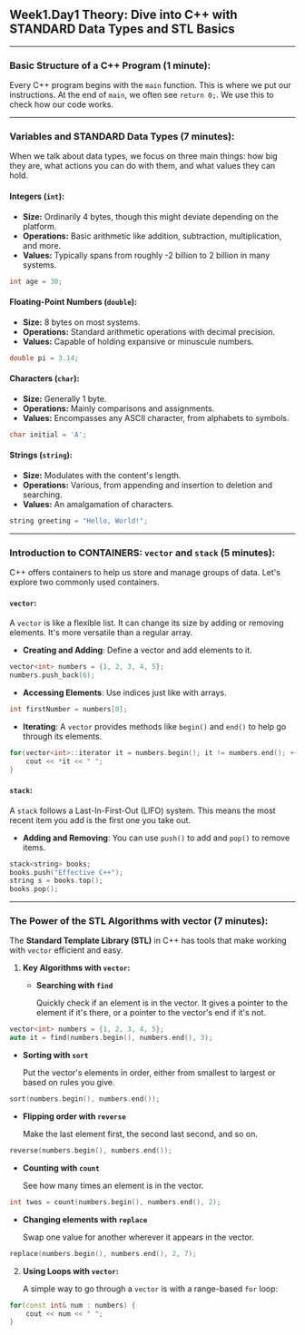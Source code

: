 ## Week1.Day1 Theory: Dive into C++ with STANDARD Data Types and STL Basics

---

### Basic Structure of a C++ Program (1 minute):

Every C++ program begins with the `main` function. This is where we put our instructions. At the end of `main`, we often see `return 0;`. We use this to check how our code works.

---

### Variables and STANDARD Data Types (7 minutes):

When we talk about data types, we focus on three main things: how big they are, what actions you can do with them, and what values they can hold.

#### Integers (`int`):

- **Size:** Ordinarily 4 bytes, though this might deviate depending on the platform.
- **Operations:** Basic arithmetic like addition, subtraction, multiplication, and more.
- **Values:** Typically spans from roughly -2 billion to 2 billion in many systems.
```cpp
int age = 30;
```

#### Floating-Point Numbers (`double`):

- **Size:** 8 bytes on most systems.
- **Operations:** Standard arithmetic operations with decimal precision.
- **Values:** Capable of holding expansive or minuscule numbers.
```cpp
double pi = 3.14;
```

#### Characters (`char`):

- **Size:** Generally 1 byte.
- **Operations:** Mainly comparisons and assignments.
- **Values:** Encompasses any ASCII character, from alphabets to symbols.
```cpp
char initial = 'A';
```

#### Strings (`string`):

- **Size:** Modulates with the content's length.
- **Operations:** Various, from appending and insertion to deletion and searching.
- **Values:** An amalgamation of characters.
```cpp
string greeting = "Hello, World!";
```

---

### Introduction to CONTAINERS: `vector` and `stack` (5 minutes):

C++ offers containers to help us store and manage groups of data. Let's explore two commonly used containers.

#### `vector`:
A `vector` is like a flexible list. It can change its size by adding or removing elements. It's more versatile than a regular array.

- **Creating and Adding**: Define a vector and add elements to it.

```cpp
vector<int> numbers = {1, 2, 3, 4, 5};
numbers.push_back(6);
```

- **Accessing Elements**: Use indices just like with arrays.

```cpp  
int firstNumber = numbers[0];
```

- **Iterating**: A `vector` provides methods like `begin()` and `end()` to help go through its elements.

```cpp
for(vector<int>::iterator it = numbers.begin(); it != numbers.end(); ++it) {
    cout << *it << " ";
}
```

#### `stack`:
A `stack` follows a Last-In-First-Out (LIFO) system. This means the most recent item you add is the first one you take out.

- **Adding and Removing**: You can use `push()` to add and `pop()` to remove items.

```cpp
stack<string> books;
books.push("Effective C++");
string s = books.top();
books.pop();
```

---

### The Power of the STL Algorithms with vector (7 minutes):

The **Standard Template Library (STL)** in C++ has tools that make working with `vector` efficient and easy.

1. **Key Algorithms with `vector`:**

   - **Searching with `find`** 
     
     Quickly check if an element is in the vector. It gives a pointer to the element if it's there, or a pointer to the vector's end if it's not.

```cpp
vector<int> numbers = {1, 2, 3, 4, 5};
auto it = find(numbers.begin(), numbers.end(), 3);
```

   - **Sorting with `sort`**
     
     Put the vector's elements in order, either from smallest to largest or based on rules you give.

```cpp
sort(numbers.begin(), numbers.end());
```

   - **Flipping order with `reverse`**
     
     Make the last element first, the second last second, and so on.

```cpp
reverse(numbers.begin(), numbers.end());
```

   - **Counting with `count`**
     
     See how many times an element is in the vector.

```cpp
int twos = count(numbers.begin(), numbers.end(), 2);
```

   - **Changing elements with `replace`**
     
     Swap one value for another wherever it appears in the vector.

```cpp
replace(numbers.begin(), numbers.end(), 2, 7);
```

2. **Using Loops with `vector`:**

   A simple way to go through a `vector` is with a range-based `for` loop:

```cpp
for(const int& num : numbers) {
    cout << num << " ";
}
```